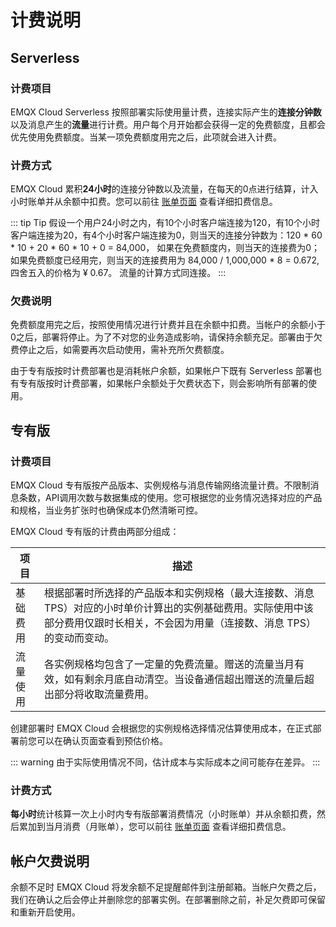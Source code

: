 
# 计费说明


## Serverless

### 计费项目

EMQX Cloud Serverless 按照部署实际使用量计费，连接实际产生的**连接分钟数**以及消息产生的**流量**进行计费。用户每个月开始都会获得一定的免费额度，且都会优先使用免费额度。当某一项免费额度用完之后，此项就会进入计费。


### 计费方式
EMQX Cloud 累积**24小时**的连接分钟数以及流量，在每天的0点进行结算，计入小时账单并从余额中扣费。您可以前往 [账单页面](<https://cloud.emqx.com/console/billing/overview>) 查看详细扣费信息。

::: tip Tip
假设一个用户24小时之内，有10个小时客户端连接为120，有10个小时客户端连接为20，有4个小时客户端连接为0，则当天的连接分钟数为：120 * 60 * 10 + 20 * 60 * 10 + 0 = 84,000， 如果在免费额度内，则当天的连接费为0；如果免费额度已经用完，则当天的连接费用为 84,000 / 1,000,000 * 8 = 0.672, 四舍五入的价格为 ¥ 0.67。
流量的计算方式同连接。
:::


### 欠费说明
免费额度用完之后，按照使用情况进行计费并且在余额中扣费。当帐户的余额小于0之后，部署将停止。为了不对您的业务造成影响，请保持余额充足。部署由于欠费停止之后，如需要再次启动使用，需补充所欠费额度。

由于专有版按时计费部署也是消耗帐户余额，如果帐户下既有 Serverless 部署也有专有版按时计费部署，如果帐户余额处于欠费状态下，则会影响所有部署的使用。


## 专有版


### 计费项目

EMQX Cloud 专有版按产品版本、实例规格与消息传输网络流量计费。不限制消息条数，API调用次数与数据集成的使用。您可根据您的业务情况选择对应的产品和规格，当业务扩张时也确保成本仍然清晰可控。

EMQX Cloud 专有版的计费由两部分组成：

| 项目     | 描述                                                         |
| -------- | ------------------------------------------------------------ |
| 基础费用 | 根据部署时所选择的产品版本和实例规格（最大连接数、消息 TPS）对应的小时单价计算出的实例基础费用。实际使用中该部分费用仅跟时长相关，不会因为用量（连接数、消息 TPS）的变动而变动。 |
| 流量使用 | 各实例规格均包含了一定量的免费流量。赠送的流量当月有效，如有剩余月底自动清空。当设备通信超出赠送的流量后超出部分将收取流量费用。 |

创建部署时 EMQX Cloud 会根据您的实例规格选择情况估算使用成本，在正式部署前您可以在确认页面查看到预估价格。

::: warning
由于实际使用情况不同，估计成本与实际成本之间可能存在差异。
:::


### 计费方式

**每小时**统计核算一次上小时内专有版部署消费情况（小时账单）并从余额扣费，然后累加到当月消费（月账单），您可以前往 [账单页面](<https://cloud.emqx.com/console/billing/overview>) 查看详细扣费信息。



## 帐户欠费说明

余额不足时 EMQX Cloud 将发余额不足提醒邮件到注册邮箱。当帐户欠费之后，我们在确认之后会停止并删除您的部署实例。在部署删除之前，补足欠费即可保留和重新开启使用。


